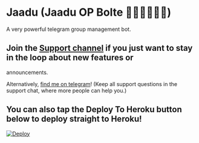 # Jaadu  (Jaadu OP Bolte 🧞🧞🧞🔥🔥🔥)

A very powerful telegram group management bot.

## Join the [Support channel](https://t.me/jaadu_bot_official) if you just want to stay in the loop about new features or
announcements.

Alternatively, [find me on telegram](https://t.me/ranger_op)! (Keep all support questions in the support chat, where more people can help you.)

## You can also tap the Deploy To Heroku button below to deploy straight to Heroku!

[![Deploy](https://www.herokucdn.com/deploy/button.svg)](https://heroku.com/deploy?template=https://github.com/Amberyt/Jaadu)
